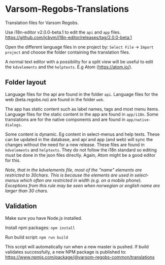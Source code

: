 # Varsom-Regobs-Translations
Translation files for Varsom Regobs.

Use i18n-editor v2.0.0-beta.1 to edit the `api` and `app` files.
https://github.com/jcbvm/i18n-editor/releases/tag/2.0.0-beta.1

Open the different language files in one project by: `Select File` -> `Import project` and choose the folder containing the translation files.

A normal text editor with a possibility for a split view will be useful to edit the `kdvelements` and the `helptexts`. E.g Atom (https://atom.io/).

## Folder layout
Language files for the api are found in the folder `api`. Language files for the web (beta.regobs.no) are found in the folder `web`. 

The app has static content such as label names, tags and most menu items. Language files for the static content in the app are found in `app/i18n`. Some translations are for the native components and are found in `app/native-dialogs`.

Some content is dynamic. Eg content in select-menus and help texts. These can be updated in the database, and api and app (and web) will sync the changes without the need for a new release. These files are found in `kdvelements` and `helptexts`. They do not follow the i18n standard so editing must be done in the json files directly. Again, Atom might be a good editor for this.

*Note, that in the kdvelements file, most of the "name" elements are restricted to 30chars. This is because the elements are used in select-menus which often are restricted in width (e.g. on a mobile phone). Exceptions from this rule may be seen when norwegian or english name are larger than 30 chars.*


## Validation
Make sure you have Node.js installed.

Install npm packages: `npm install`

Run build script: `npm run build`

This script will automatically run when a new master is pushed. If build validates successfully, a new NPM package is published to:
https://www.npmjs.com/package/@varsom-regobs-common/translations